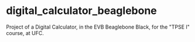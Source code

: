 # digital_calculator_beaglebone
Project of a Digital Calculator, in the EVB Beaglebone Black, for the "TPSE I" course, at UFC.
